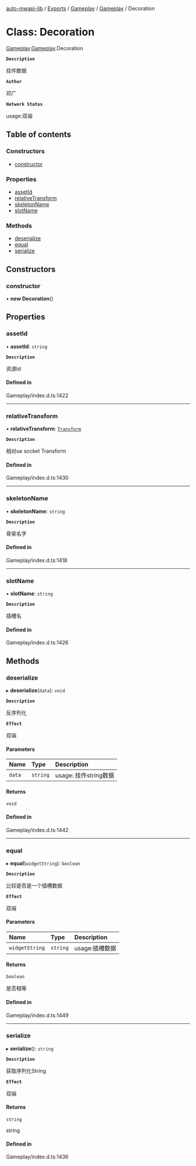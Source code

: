 [auto-mwapi-lib](../README.md) / [Exports](../modules.md) / [Gameplay](../modules/Gameplay.md) / [Gameplay](../modules/Gameplay.Gameplay.md) / Decoration

# Class: Decoration

[Gameplay](../modules/Gameplay.md).[Gameplay](../modules/Gameplay.Gameplay.md).Decoration

**`Description`**

挂件数据

**`Author`**

邓广

**`Network Status`**

usage:双端

## Table of contents

### Constructors

- [constructor](Gameplay.Gameplay.Decoration.md#constructor)

### Properties

- [assetId](Gameplay.Gameplay.Decoration.md#assetid)
- [relativeTransform](Gameplay.Gameplay.Decoration.md#relativetransform)
- [skeletonName](Gameplay.Gameplay.Decoration.md#skeletonname)
- [slotName](Gameplay.Gameplay.Decoration.md#slotname)

### Methods

- [deserialize](Gameplay.Gameplay.Decoration.md#deserialize)
- [equal](Gameplay.Gameplay.Decoration.md#equal)
- [serialize](Gameplay.Gameplay.Decoration.md#serialize)

## Constructors

### constructor

• **new Decoration**()

## Properties

### assetId

• **assetId**: `string`

**`Description`**

资源Id

#### Defined in

Gameplay/index.d.ts:1422

___

### relativeTransform

• **relativeTransform**: [`Transform`](Type.Type.Transform.md)

**`Description`**

相对ue socket Transform

#### Defined in

Gameplay/index.d.ts:1430

___

### skeletonName

• **skeletonName**: `string`

**`Description`**

骨架名字

#### Defined in

Gameplay/index.d.ts:1418

___

### slotName

• **slotName**: `string`

**`Description`**

插槽名

#### Defined in

Gameplay/index.d.ts:1426

## Methods

### deserialize

▸ **deserialize**(`data`): `void`

**`Description`**

反序列化

**`Effect`**

双端

#### Parameters

| Name | Type | Description |
| :------ | :------ | :------ |
| `data` | `string` | usage: 挂件string数据 |

#### Returns

`void`

#### Defined in

Gameplay/index.d.ts:1442

___

### equal

▸ **equal**(`widgetString`): `boolean`

**`Description`**

比较是否是一个插槽数据

**`Effect`**

双端

#### Parameters

| Name | Type | Description |
| :------ | :------ | :------ |
| `widgetString` | `string` | usage:插槽数据 |

#### Returns

`boolean`

是否相等

#### Defined in

Gameplay/index.d.ts:1449

___

### serialize

▸ **serialize**(): `string`

**`Description`**

获取序列化String

**`Effect`**

双端

#### Returns

`string`

string

#### Defined in

Gameplay/index.d.ts:1436
